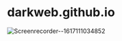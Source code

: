 # darkweb.github.io
![Screenrecorder--1617111034852](https://user-images.githubusercontent.com/64751167/113000312-535dbb00-918d-11eb-86dd-1b8922f6d4ef.gif)
